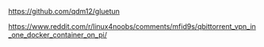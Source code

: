 https://github.com/qdm12/gluetun 

https://www.reddit.com/r/linux4noobs/comments/mfid9s/qbittorrent_vpn_in_one_docker_container_on_pi/